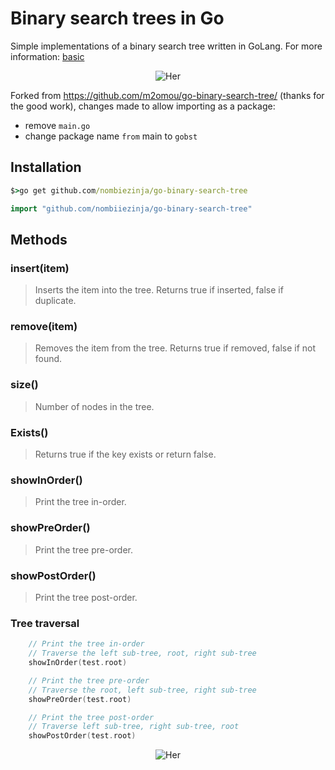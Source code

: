 # Binary search trees in Go

Simple implementations of a binary search tree written in GoLang. For more information: <a href="http://en.wikipedia.org/wiki/Binary_search_tree" target="_blank">basic</a>

<p align="center">
  <img src="https://github.com/m2omou/go-binary-search-tree/raw/master/bst.png" alt="Her" />
</p>

Forked from https://github.com/m2omou/go-binary-search-tree/ (thanks for the good work), changes made to allow importing as a package:
* remove `main.go`
* change package name `from` main to `gobst`



## Installation

```cmd
$>go get github.com/nombiezinja/go-binary-search-tree
```
```go
import "github.com/nombiiezinja/go-binary-search-tree"
```

## Methods

### insert(item)
> Inserts the item into the tree. Returns true if inserted, false if duplicate.

### remove(item)
> Removes the item from the tree. Returns true if removed, false if not found.

### size()
> Number of nodes in the tree.

### Exists()
> Returns true if the key exists or return false.

### showInOrder()
> Print the tree in-order.

### showPreOrder()
> Print the tree pre-order.

### showPostOrder()
> Print the tree post-order.

### Tree traversal

```go
	// Print the tree in-order
	// Traverse the left sub-tree, root, right sub-tree
	showInOrder(test.root)

	// Print the tree pre-order
	// Traverse the root, left sub-tree, right sub-tree
	showPreOrder(test.root)

	// Print the tree post-order
	// Traverse left sub-tree, right sub-tree, root
	showPostOrder(test.root)
```

<p align="center">
  <img src="https://github.com/m2omou/go-binary-search-tree/raw/master/pre_post_in_order.png" alt="Her" />
</p>
